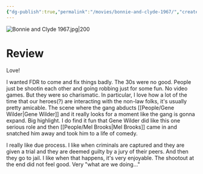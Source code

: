 ```yaml
---
{"dg-publish":true,"permalink":"/movies/bonnie-and-clyde-1967/","created":"2024-06-14","updated":"2024-08-19"}
---
```



![Bonnie and Clyde 1967.jpg|200](/img/user/Attachments/Bonnie%20and%20Clyde%201967.jpg)

# Review

Love!

I wanted FDR to come and fix things badly. The 30s were no good. People just be shootin each other and going robbing just for some fun. No video games. But they were so charismatic. In particular, I love how a lot of the time that our heroes(?) are interacting with the non-law folks, it's usually pretty amicable. The scene where the gang abducts [[People/Gene Wilder\|Gene Wilder]] and it really looks for a moment like the gang is gonna expand. Big highlight. I do find it fun that Gene Wilder did like this one serious role and then [[People/Mel Brooks\|Mel Brooks]] came in and snatched him away and took him to a life of comedy.

I really like due process. I like when criminals are captured and they are given a trial and they are deemed guilty by a jury of their peers. And then they go to jail. I like when that happens, it's very enjoyable. The shootout at the end did not feel good. Very "what are we doing..."
